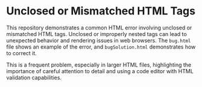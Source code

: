 # Unclosed or Mismatched HTML Tags

This repository demonstrates a common HTML error involving unclosed or mismatched HTML tags.  Unclosed or improperly nested tags can lead to unexpected behavior and rendering issues in web browsers.  The `bug.html` file shows an example of the error, and `bugSolution.html` demonstrates how to correct it. 

This is a frequent problem, especially in larger HTML files, highlighting the importance of careful attention to detail and using a code editor with HTML validation capabilities.